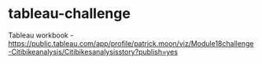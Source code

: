 # tableau-challenge

Tableau workbook - https://public.tableau.com/app/profile/patrick.moon/viz/Module18challenge-Citibikeanalysis/Citibikesanalysisstory?publish=yes
